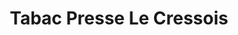 ---
title: "Tabac Presse Le Cressois"
url: /le-cres/tabac-presse-le-cressois/
shop: marchand de journaux
---